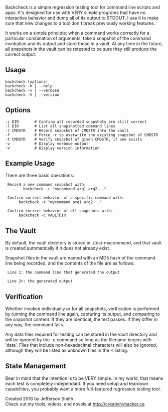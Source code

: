 Backcheck is a simple regression testing tool for command line scripts and apps. It's designed for use with VERY simple programs that have no interactive behavior and dump all of its output to STDOUT. I use it to make sure that new changes to a tool don't break previously working features.

It works on a simple principle: when a command works correctly for a particular combination of arguments, take a snapshot of the command invokation and its output and store those in a vault. At any time in the future, all snapshots in the vault can be retested to be sure they still produce the correct output.

Usage 
-----
	backcheck [options]  
	backcheck -h | --help  
	backcheck -v | --verbose  
	backcheck -V | --version  

Options  
-------
	-c DIR       # Confirm all recorded snapshots are still correct  
	-l DIR       # List all snapshotted command lines  
	-r CMDSTR    # Record snapshot of CMDSTR into the vault  
	-f           # Force -r to overwrite the existing snapshot of CMDSTR  
	-t CMDSTR    # Verify snapshot of given CMDSTR, if one exists  
	-v           # Display verbose output  
	-V           # Display version information  

Example Usage
-------------
There are three basic operations:

	 Record a new command snapshot with:  
			backcheck -r "mycommand arg1 arg2..."

	 Confirm correct behavior of a specific command with:  
		  backcheck -t "mycommand arg1 arg2..."

	 Confirm correct behavior of all snapshots with:  
		  backcheck -c VAULTDIR

The Vault
---------
By default, the vault directory is stored in ./test-mycommand, and
that vault is created automatically if it does not already exist.

Snapshot files in the vault are named with an MD5 hash of the command
line being recorded, and the contents of the file are as follows:  

	 Line 1: the command line that generated the output
    
	 Line 2+: the generated output

Verification
------------
Whether invoked individually or for all snapshots, verification is
performed by running the command line again, capturing its output,
and comparing to the snapshot content. If they are identical, the
test passes. If they differ in any way, the command fails.

Any data files required for testing can be stored in the vault
directory and will be ignored by the -c command so long as the
filename begins with 'data'. Files that include non-hexadecimal
characters will also be ignored, although they will be listed as
unknown files in the -l listing.

State Management
----------------
Bear in mind that the intention is to be VERY simple. In my world, 
that means each test is completely independant. If you need setup 
and teardown capabilities, you probably want a more full-featured
regression testing tool.


Created 2018 by Jefferson Smith  
Check out my tools, videos, and novels at http://creativityhacker.ca
